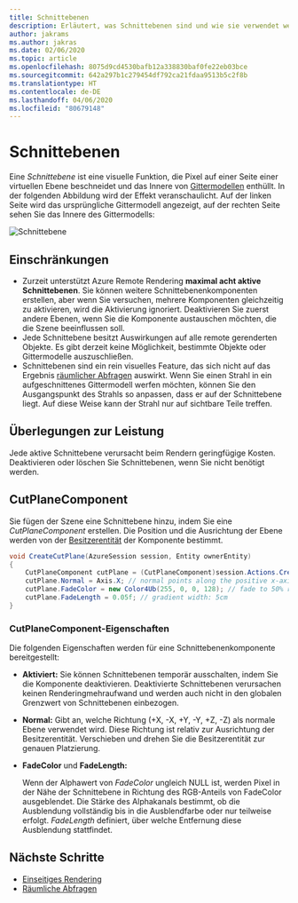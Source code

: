 ```yaml
---
title: Schnittebenen
description: Erläutert, was Schnittebenen sind und wie sie verwendet werden.
author: jakrams
ms.author: jakras
ms.date: 02/06/2020
ms.topic: article
ms.openlocfilehash: 8075d9cd4530bafb12a338830baf0fe22eb03bce
ms.sourcegitcommit: 642a297b1c279454df792ca21fdaa9513b5c2f8b
ms.translationtype: HT
ms.contentlocale: de-DE
ms.lasthandoff: 04/06/2020
ms.locfileid: "80679148"
---
```

# <a name="cut-planes"></a>Schnittebenen

Eine *Schnittebene* ist eine visuelle Funktion, die Pixel auf einer Seite einer virtuellen Ebene beschneidet und das Innere von [Gittermodellen](../../concepts/meshes.md) enthüllt.
In der folgenden Abbildung wird der Effekt veranschaulicht. Auf der linken Seite wird das ursprüngliche Gittermodell angezeigt, auf der rechten Seite sehen Sie das Innere des Gittermodells:

![Schnittebene](./media/cutplane-1.png)

## <a name="limitations"></a>Einschränkungen

* Zurzeit unterstützt Azure Remote Rendering **maximal acht aktive Schnittebenen**. Sie können weitere Schnittebenenkomponenten erstellen, aber wenn Sie versuchen, mehrere Komponenten gleichzeitig zu aktivieren, wird die Aktivierung ignoriert. Deaktivieren Sie zuerst andere Ebenen, wenn Sie die Komponente austauschen möchten, die die Szene beeinflussen soll.
* Jede Schnittebene besitzt Auswirkungen auf alle remote gerenderten Objekte. Es gibt derzeit keine Möglichkeit, bestimmte Objekte oder Gittermodelle auszuschließen.
* Schnittebenen sind ein rein visuelles Feature, das sich nicht auf das Ergebnis [räumlicher Abfragen](spatial-queries.md) auswirkt. Wenn Sie einen Strahl in ein aufgeschnittenes Gittermodell werfen möchten, können Sie den Ausgangspunkt des Strahls so anpassen, dass er auf der Schnittebene liegt. Auf diese Weise kann der Strahl nur auf sichtbare Teile treffen.

## <a name="performance-considerations"></a>Überlegungen zur Leistung

Jede aktive Schnittebene verursacht beim Rendern geringfügige Kosten. Deaktivieren oder löschen Sie Schnittebenen, wenn Sie nicht benötigt werden.

## <a name="cutplanecomponent"></a>CutPlaneComponent

Sie fügen der Szene eine Schnittebene hinzu, indem Sie eine *CutPlaneComponent* erstellen. Die Position und die Ausrichtung der Ebene werden von der [Besitzerentität](../../concepts/entities.md) der Komponente bestimmt.

```cs
void CreateCutPlane(AzureSession session, Entity ownerEntity)
{
    CutPlaneComponent cutPlane = (CutPlaneComponent)session.Actions.CreateComponent(ObjectType.CutPlaneComponent, ownerEntity);
    cutPlane.Normal = Axis.X; // normal points along the positive x-axis of the owner object's orientation
    cutPlane.FadeColor = new Color4Ub(255, 0, 0, 128); // fade to 50% red
    cutPlane.FadeLength = 0.05f; // gradient width: 5cm
}
```

### <a name="cutplanecomponent-properties"></a>CutPlaneComponent-Eigenschaften

Die folgenden Eigenschaften werden für eine Schnittebenenkomponente bereitgestellt:

* **Aktiviert:** Sie können Schnittebenen temporär ausschalten, indem Sie die Komponente deaktivieren. Deaktivierte Schnittebenen verursachen keinen Renderingmehraufwand und werden auch nicht in den globalen Grenzwert von Schnittebenen einbezogen.

* **Normal:** Gibt an, welche Richtung (+X, -X, +Y, -Y, +Z, -Z) als normale Ebene verwendet wird. Diese Richtung ist relativ zur Ausrichtung der Besitzerentität. Verschieben und drehen Sie die Besitzerentität zur genauen Platzierung.

* **FadeColor** und **FadeLength:**

  Wenn der Alphawert von *FadeColor* ungleich NULL ist, werden Pixel in der Nähe der Schnittebene in Richtung des RGB-Anteils von FadeColor ausgeblendet. Die Stärke des Alphakanals bestimmt, ob die Ausblendung vollständig bis in die Ausblendfarbe oder nur teilweise erfolgt. *FadeLength* definiert, über welche Entfernung diese Ausblendung stattfindet.

## <a name="next-steps"></a>Nächste Schritte

* [Einseitiges Rendering](single-sided-rendering.md)
* [Räumliche Abfragen](spatial-queries.md)
